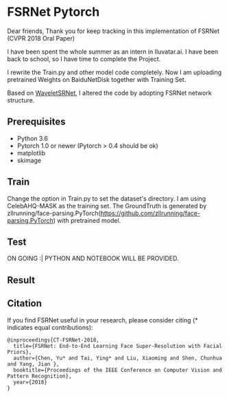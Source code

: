 # FSRNet Pytorch
Dear friends, 
Thank you for keep tracking in this implementation of FSRNet (CVPR 2018 Oral Paper)

I have been spent the whole summer as an intern in Iluvatar.ai. I have been back to school, so I have time to complete the Project.

I rewrite the Train.py and other model code completely. Now I am uploading pretrained Weights on BaiduNetDisk together with Training Set. 

Based on [WaveletSRNet](https://github.com/hhb072/WaveletSRNet/), I altered the code by adopting FSRNet network structure. 

## Prerequisites

* Python 3.6
* Pytorch 1.0 or newer (Pytorch > 0.4 should be ok)
* matplotlib
* skimage

## Train

Change the option in Train.py to set the dataset's directory. I am using CelebAHQ-MASK as the training set. The GroundTruth is generated by zllrunning/face-parsing.PyTorch(https://github.com/zllrunning/face-parsing.PyTorch) with pretrained model.

## Test

ON GOING :| 
PYTHON AND NOTEBOOK WILL BE PROVIDED.

## Result

## Citation
If you find FSRNet useful in your research, please consider citing (* indicates equal contributions):

	@inproceedings{CT-FSRNet-2018,
	  title={FSRNet: End-to-End Learning Face Super-Resolution with Facial Priors},
	  author={Chen, Yu* and Tai, Ying* and Liu, Xiaoming and Shen, Chunhua and Yang, Jian },
	  booktitle={Proceedings of the IEEE Conference on Computer Vision and Pattern Recognition},
	  year={2018}
	}
  

